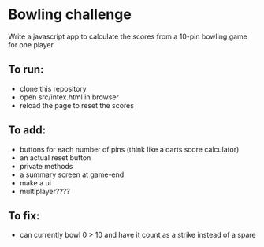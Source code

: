 # Bowling challenge
Write a javascript app to calculate the scores from a 10-pin bowling game for one player


## To run:
- clone this repository
- open src/intex.html in browser
- reload the page to reset the scores

## To add:
- buttons for each number of pins (think like a darts score calculator)
- an actual reset button
- private methods
- a summary screen at game-end
- make a ui
- multiplayer????

## To fix:
- can currently bowl 0 > 10 and have it count as a strike instead of a spare
